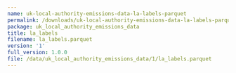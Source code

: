 ```yaml
---
name: uk-local-authority-emissions-data-la-labels-parquet
permalink: /downloads/uk-local-authority-emissions-data-la-labels-parquet/1
package: uk_local_authority_emissions_data
title: la_labels
filename: la_labels.parquet
version: '1'
full_version: 1.0.0
file: /data/uk_local_authority_emissions_data/1/la_labels.parquet
---
```

